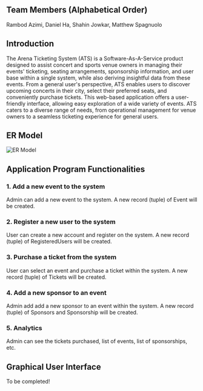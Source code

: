 ## Team Members (Alphabetical Order)
Rambod Azimi, Daniel Ha, Shahin Jowkar, Matthew Spagnuolo

## Introduction
The Arena Ticketing System (ATS) is a Software-As-A-Service product designed to assist concert and sports venue owners in managing their events' ticketing, seating arrangements, sponsorship information, and user base within a single system, while also deriving insightful data from these events. From a general user's perspective, ATS enables users to discover upcoming concerts in their city, select their preferred seats, and conveniently purchase tickets. This web-based application offers a user-friendly interface, allowing easy exploration of a wide variety of events. ATS caters to a diverse range of needs, from operational management for venue owners to a seamless ticketing experience for general users.

## ER Model
![ER Model](https://i.ibb.co/5swJTrp/ER.png)

## Application Program Functionalities

### 1. Add a new event to the system
Admin can add a new event to the system. A new record (tuple) of Event will be created.


### 2. Register a new user to the system
User can create a new account and register on the system. A new record (tuple) of RegisteredUsers will be created.


### 3. Purchase a ticket from the system
User can select an event and purchase a ticket within the system. A new record (tuple) of Tickets will be created.


### 4. Add a new sponsor to an event
Admin add add a new sponsor to an event within the system. A new record (tuple) of Sponsors and Sponsorship will be created.


### 5. Analytics
Admin can see the tickets purchased, list of events, list of sponsorships, etc.


## Graphical User Interface
To be completed!
